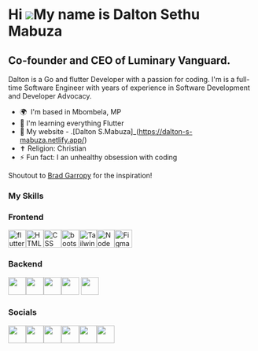 Hi ![](https://user-images.githubusercontent.com/18350557/176309783-0785949b-9127-417c-8b55-ab5a4333674e.gif)My name is Dalton Sethu Mabuza
=====================================================================================================================================

Co-founder and CEO of Luminary Vanguard.
----------------------------

Dalton is a Go and flutter Developer with a passion for coding. I'm is a full-time Software Engineer with years of experience in Software Development and Developer Advocacy.

* 🌍  I'm based in Mbombela, MP
* 🧠  I'm learning everything Flutter
* 🏡  My website - .[Dalton S.Mabuza]_(https://dalton-s-mabuza.netlify.app/)
* ✝️  Religion: Christian
* ⚡  Fun fact: I an unhealthy obsession with coding

Shoutout to [Brad Garropy](https://bradgarropy.com/) for the inspiration!

### My Skills


### Frontend


<p>
<a href="https://docs.flutter.dev/" target="_blank" rel="noreferrer"><img src="https://imgs.search.brave.com/AuPt2roSDqnw7k743-p2hO4S_MxuvDjRMKkmKllpBDw/rs:fit:860:0:0:0/g:ce/aHR0cHM6Ly9jZG4u/d29ybGR2ZWN0b3Js/b2dvLmNvbS9sb2dv/cy9mbHV0dGVyLWxv/Z28uc3Zn" width="36" height="36" alt="flutter" /></a><a href="https://developer.mozilla.org/en-US/docs/Glossary/HTML5" target="_blank" rel="noreferrer"><img src="https://raw.githubusercontent.com/danielcranney/readme-generator/main/public/icons/skills/html5-colored.svg" width="36" height="36" alt="HTML5" /></a><a href="https://developer.mozilla.org/en-US/docs/Web/CSS" target="_blank" rel="noreferrer"><img src="https://imgs.search.brave.com/mglfu_675N11DBczte8uXHVrAVagq0a0CAXTFbHbdwA/rs:fit:860:0:0:0/g:ce/aHR0cHM6Ly9tZWRp/YTIuZGV2LnRvL2R5/bmFtaWMvaW1hZ2Uv/d2lkdGg9ODAwLGhl/aWdodD0sZml0PXNj/YWxlLWRvd24sZ3Jh/dml0eT1hdXRvLGZv/cm1hdD1hdXRvL2h0/dHBzOi8vZGV2LXRv/LXVwbG9hZHMuczMu/YW1hem9uYXdzLmNv/bS91cGxvYWRzL2Fy/dGljbGVzLzdqMzUz/djh4ZTFoODYxdWM1/aTUzLnBuZw" width="36" height="36" alt="CSS" /></a><a href="https://getbootstrap.com/docs/5.0/getting-started/introduction/" target="_blank" rel="noreferrer"><img src="https://imgs.search.brave.com/linDLuCrb1B71Jtl1QP-3vAdm7VNtPqEZWlf2RStp44/rs:fit:860:0:0:0/g:ce/aHR0cHM6Ly91cGxv/YWQud2lraW1lZGlh/Lm9yZy93aWtpcGVk/aWEvY29tbW9ucy9i/L2IyL0Jvb3RzdHJh/cF9sb2dvLnN2Zw" width="36" height="36" alt="bootstrap" /></a><a href="https://tailwindcss.com/" target="_blank" rel="noreferrer"><img src="https://raw.githubusercontent.com/danielcranney/readme-generator/main/public/icons/skills/tailwindcss-colored.svg" width="36" height="36" alt="TailwindCSS" /></a><a href="https://nodejs.org/en/" target="_blank" rel="noreferrer"><img src="https://raw.githubusercontent.com/danielcranney/readme-generator/main/public/icons/skills/nodejs-colored.svg" width="36" height="36" alt="NodeJS" /></a><a href="https://www.figma.com/" target="_blank" rel="noreferrer"><img src="https://raw.githubusercontent.com/danielcranney/readme-generator/main/public/icons/skills/figma-colored.svg" width="36" height="36" alt="Figma" /></a><p>

### Backend

<img src="https://imgs.search.brave.com/y0eWgJ_dadVyMgDmVqYimmLI5x4O8OuLM3h-iaHetXY/rs:fit:860:0:0:0/g:ce/aHR0cHM6Ly9pY29u/LmljZXBhbmVsLmlv/L1RlY2hub2xvZ3kv/c3ZnL01vbmdvREIu/c3Zn" width="36" height="36" /><img src="https://imgs.search.brave.com/14osNFB8UbePR5iGhs4iQ7s969an3VdTpmfVIepe3WU/rs:fit:500:0:0:0/g:ce/aHR0cHM6Ly91cGxv/YWQud2lraW1lZGlh/Lm9yZy93aWtpcGVk/aWEvY29tbW9ucy8y/LzI5L1Bvc3RncmVz/cWxfZWxlcGhhbnQu/c3Zn" width="36" height="36" /><img src="https://imgs.search.brave.com/OPII0jh6hUDctO_9zDf0Yy6U6WUwrUC04xSCkW-Iteo/rs:fit:500:0:0:0/g:ce/aHR0cHM6Ly9zdHls/ZXMucmVkZGl0bWVk/aWEuY29tL3Q1XzQ3/ZGEzbC9zdHlsZXMv/Y29tbXVuaXR5SWNv/bl84d2Jxa3Awcm96/amQxLmpwZz9mb3Jt/YXQ9cGpwZyZzPTcw/ODYyZWVjOWMyOWFh/MGMyNWYyYTZiOWU3/MDg2OThkZDAzNDc0/ZTU" width="36" height="36" /><img src="https://imgs.search.brave.com/s1xAn5YwOjh3TemyukTB_Gs0LcPF-J2NlFMeNdXtR7c/rs:fit:500:0:0:0/g:ce/aHR0cHM6Ly9zdGF0/aWMtMDAuaWNvbmR1/Y2suY29tL2Fzc2V0/cy4wMC9maXJlYmFz/ZS1pY29uLTc0Nngx/MDI0LTd6amozYW40/LnBuZw" width="36" height="36" />
<img src="https://imgs.search.brave.com/9UXPdAl0ceNsCCazWM_J7WUNSkvis_DGh-V-Gc-kUyk/rs:fit:860:0:0:0/g:ce/aHR0cHM6Ly9nZXR1/bWJyZWwuZ2l0aHVi/LmlvL3VtYnJlbC1h/cHBzLWdhbGxlcnkv/cG9ja2V0YmFzZS9p/Y29uLnN2Zw" width="36" height="36" />


### Socials

<p align="left">

<a href="https://www.linkedin.com/in/dalton-mabuza-9a5b87312?utm_source=share&utm_campaign=share_via&utm_content=profile&utm_medium=android_app"><img src="https://imgs.search.brave.com/LXrf9q3HsiV22lPSIyVBBGgDIZxs-evQYoICLYfQ9os/rs:fit:500:0:0:0/g:ce/aHR0cHM6Ly90NC5m/dGNkbi5uZXQvanBn/LzA5LzU5LzM3LzAx/LzM2MF9GXzk1OTM3/MDE3Nl9MbkFoWkY2/WjZ6UzBFRWhuRHM1/SjdVamNGckRDSWYw/SS5qcGc" width="36" height="36" /></a><a href="https://www.threads.net/@delta5by5_"><img src="https://imgs.search.brave.com/frV9OiN8z7ABCMHGT6KL26dooN0SQWaHS5lll4S2-58/rs:fit:500:0:0:0/g:ce/aHR0cHM6Ly91eHdp/bmcuY29tL3dwLWNv/bnRlbnQvdGhlbWVz/L3V4d2luZy9kb3du/bG9hZC9icmFuZHMt/YW5kLXNvY2lhbC1t/ZWRpYS90aHJlYWRz/LWFwcC1pY29uLnN2/Zw" width="36" height="36" /></a><a href="https://www.instagram.com/delta5by5_/profilecard/?igsh=MWRvb2IwYjFjOHE4"><img src="https://imgs.search.brave.com/BzkM3evygF8UiJx0iVTh6vAk7cDR24rfbP1RC2uwSn4/rs:fit:500:0:0:0/g:ce/aHR0cHM6Ly90My5m/dGNkbi5uZXQvanBn/LzAzLzEzLzc2LzA0/LzM2MF9GXzMxMzc2/MDQyMV90eFM2eHJU/YmEwcVdzaHZtYXNz/UWJDWGJTbEJwVzVs/Ry5qcGc" width="36" height="36" /></a><a href="https://www.youtube.com/@Delta5by5"><img src="https://imgs.search.brave.com/vmAkm24qIuZOBm-fmWuvRLu-0UE16jJb2VVdYQNwTpY/rs:fit:500:0:0:0/g:ce/aHR0cHM6Ly90My5m/dGNkbi5uZXQvanBn/LzA1LzQ4LzUxLzU0/LzM2MF9GXzU0ODUx/NTQ3N19YemZjd3A1/ZmwxZmZoYmM1c08z/a0hrd3JMSFFRVW1N/OS5qcGc" width="36" height="36" /></a><a href="https://www.facebook.com/profile.php?id=100091555257333"><img src="https://imgs.search.brave.com/hkjxquz-3zSt_fR7FI8XnFUNLGDOYe9QMRe5TA9OOeY/rs:fit:500:0:0:0/g:ce/aHR0cHM6Ly90NC5m/dGNkbi5uZXQvanBn/LzA4LzEyLzI0Lzkz/LzM2MF9GXzgxMjI0/OTMwMV95SDBiVWRz/SkJmb2I2dUgyTEtu/WlJlVThSNXpXdU1t/MS5qcGc" width="36" height="36" /></a><a href= "https://discord.com/invite/mP2RRKwse8"><img src="https://imgs.search.brave.com/vDB1Z3HirLGrDXe-48tKlZiYTz7KQv6iDNJP3Znid1o/rs:fit:500:0:0:0/g:ce/aHR0cHM6Ly9maXZl/cnItcmVzLmNsb3Vk/aW5hcnkuY29tL2lt/YWdlcy90X21haW4x/LHFfYXV0byxmX2F1/dG8scV9hdXRvLGZf/YXV0by9naWdzLzIw/NzcyNzYwMi9vcmln/aW5hbC9iZjM0Nzhi/NjI4YjkxMWYxNGU2/MTI3MDg2NDNlZDlm/ZjVkN2VkY2U3L21h/a2UteW91LWEtZGlz/Y29yZC1pY29uLWZv/ci15b3VyLXNldmVy/LmpwZw" width="36" height="36" /></a>



